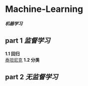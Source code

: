 # Machine-Learning
***机器学习***
## part 1  *监督学习*   
**1.1 回归**  
[泰坦尼克](https://github.com/huangzy97/Titanic/edit/master/Titanic.py)
**1.2 分类**    
## part 2  *无监督学习*  

